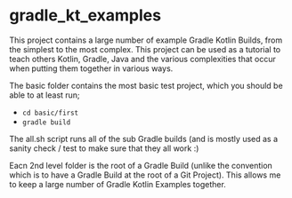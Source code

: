 # gradle_kt_examples

This project contains a large number of example Gradle Kotlin Builds, from the simplest to the most complex.  This project can be used as a tutorial to teach others Kotlin, Gradle, Java and the various complexities that occur when putting them together in various ways. 

The basic folder contains the most basic test project, which you should be able to at least run;
- ``` cd basic/first ```
- ``` gradle build ```

The all.sh script runs all of the sub Gradle builds (and is mostly used as a sanity check / test to make sure that they all work :)

Eacn 2nd level folder is the root of a Gradle Build (unlike the convention which is to have a Gradle Build at the root of a Git Project).  This allows me to keep a large number of Gradle Kotlin Examples together.
